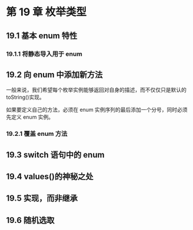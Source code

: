 # 第 19 章 枚举类型

## 19.1 基本 enum 特性

### 19.1.1 将静态导入用于 enum

## 19.2 向 enum 中添加新方法

一般来说，我们希望每个枚举实例能够返回对自身的描述，而不仅仅只是默认的 toString()实现。

如果要定义自己的方法，必须在 enum 实例序列的最后添加一个分号，同时必须先定义 enum 实例。

### 19.2.1 覆盖 enum 方法

## 19.3 switch 语句中的 enum

## 19.4 values()的神秘之处

## 19.5 实现，而非继承

## 19.6 随机选取
